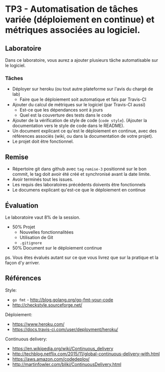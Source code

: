 # TP3 - Automatisation de tâches variée (déploiement en continue) et métriques associées au logiciel.


## Laboratoire

Dans ce laboratoire, vous aurez a ajouter plusieurs tâche automatisable sur le logiciel.

### Tâches

- Déployer sur heroku (ou tout autre plateforme sur l'avis du chargé de lab)
  - Faire que le déploiement soit automatique et fais par Travis-CI
- Ajouter du calcul de métriques sur le logiciel (par Travis-CI aussi)
  - Est-ce que les dépendances sont à jours
  - Quel est la couverture des tests dans le code
- Ajouter de la vérification de style de code (`code style`). (Ajouter la documentation vers le style de code dans le README).
- Un document explicant ce qu'est le déploiement en continue, avec des références associés (wiki, ou dans la documentation de votre projet).
- Le projet doit être fonctionnel.

## Remise

- Répertoire git dans github avec `tag` `remise-3` positionné sur le bon commit,
    le tag doit avoir été créé et synchronisé avant la date limite.
- Avoir terminés tout les issues.
- Les requis des laboratoires précédents doivents être fonctionnels
- Le documens explicant qu'est-ce que le déploiement en continue

## Évaluation

Le laboratoire vaut 8% de la session.

- 50% Projet
  - Nouvelles fonctionnalitées
  - Utilisation de Git
  - `.gitignore`
- 50% Document sur le déploiement continue

ps. Vous êtes évalués autant sur ce que vous livrez que sur la pratique et la façon
d'y arriver.

## Références

Style:
- `go fmt` - http://blog.golang.org/go-fmt-your-code
- http://checkstyle.sourceforge.net/

Déploiement:
- https://www.heroku.com/
- https://docs.travis-ci.com/user/deployment/heroku/

Continuous delivery:
- https://en.wikipedia.org/wiki/Continuous_delivery
- http://techblog.netflix.com/2015/11/global-continuous-delivery-with.html
- https://aws.amazon.com/codedeploy/
- http://martinfowler.com/bliki/ContinuousDelivery.html
